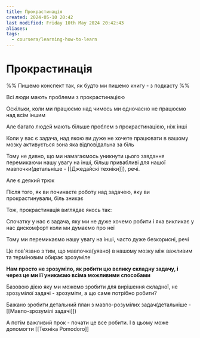 ```yaml
---
title: Прокрастинація
created: 2024-05-10 20:42
last modified: Friday 10th May 2024 20:42:43
aliases: 
tags:
  - coursera/learning-how-to-learn
---
```

# Прокрастинація

%% Пишемо конспект так, як будто ми пишемо книгу - з подкасту %%

Всі люди мають проблеми з прокрастинацією

Оскільки, коли ми працюємо над чимось ми одночасно не працюємо над всім іншим

Але багато людей мають більше проблем з прокрастинацією, ніж інші

Коли у вас є задача, над якою ви дуже не хочете працювати в вашому мозку активується зона яка відповідальна за біль

Тому не дивно, що ми намагаємось уникнути цього завдання перемикаючи нашу увагу на інші, більш привабливі для нашої мавпочки(детальніше - [[Джедайскі техніки]]), речі.

Але є деякий трюк

Після того, як ви починаєте роботу над задачею, яку ви прокрастинували, біль зникає

Тож, прокрастинація виглядає якось так:

Спочатку у нас є задача, яку ми не дуже хочемо робити і яка викликає у нас дискомфорт коли ми думаємо про неї

Тому ми перемикаємо нашу увагу на інші, часто дуже безкорисні, речі

Це пов'язано з тим, що мавпочка(уявно) в нашому мозку між важливим та терміновим обирає зрозуміле

**Нам просто не зрозуміло, як робити цю велику складну задачу, і через це ми її уникаємо всіма можливими способами**

Базовою дією яку ми можемо зробити для вирішення складної, не зрозумілої задачі - зрозуміти, а що саме потрібно робити?

Бажано зробити детальний план з мавпо-розумілих задач(детальніше -  [[Мавпо-зрозумілі задачі]])

А потім важливий прок - почати це все робити. І в цьому може допомогти [[Техніка Pomodoro]]

